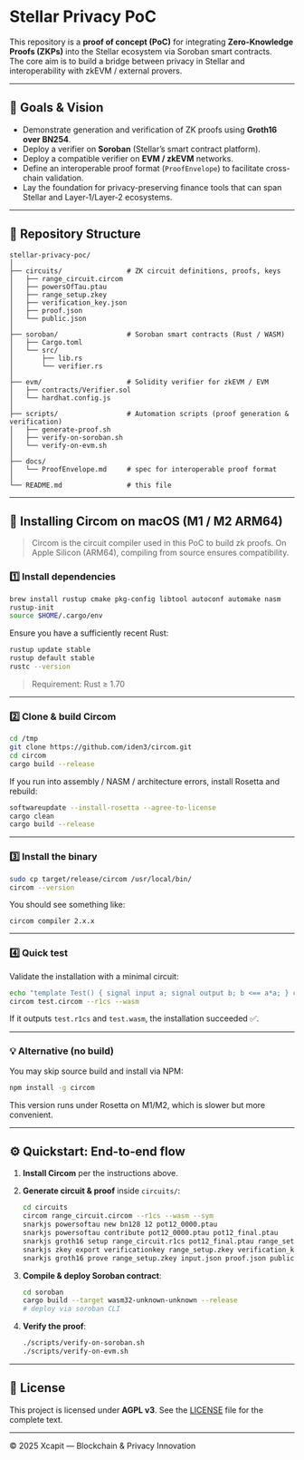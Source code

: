 # Stellar Privacy PoC

This repository is a **proof of concept (PoC)** for integrating **Zero-Knowledge Proofs (ZKPs)** into the Stellar ecosystem via Soroban smart contracts.  
The core aim is to build a bridge between privacy in Stellar and interoperability with zkEVM / external provers.

---

## 🧭 Goals & Vision

- Demonstrate generation and verification of ZK proofs using **Groth16 over BN254**.  
- Deploy a verifier on **Soroban** (Stellar’s smart contract platform).  
- Deploy a compatible verifier on **EVM / zkEVM** networks.  
- Define an interoperable proof format (`ProofEnvelope`) to facilitate cross-chain validation.  
- Lay the foundation for privacy-preserving finance tools that can span Stellar and Layer‑1/Layer‑2 ecosystems.

---

## 📂 Repository Structure

```
stellar-privacy-poc/
│
├── circuits/                # ZK circuit definitions, proofs, keys
│   ├── range_circuit.circom
│   ├── powersOfTau.ptau
│   ├── range_setup.zkey
│   ├── verification_key.json
│   ├── proof.json
│   └── public.json
│
├── soroban/                 # Soroban smart contracts (Rust / WASM)
│   ├── Cargo.toml
│   └── src/
│       ├── lib.rs
│       └── verifier.rs
│
├── evm/                     # Solidity verifier for zkEVM / EVM
│   ├── contracts/Verifier.sol
│   └── hardhat.config.js
│
├── scripts/                 # Automation scripts (proof generation & verification)
│   ├── generate-proof.sh
│   ├── verify-on-soroban.sh
│   └── verify-on-evm.sh
│
├── docs/
│   └── ProofEnvelope.md     # spec for interoperable proof format
│
└── README.md                # this file
```

---

## 🧩 Installing Circom on macOS (M1 / M2 ARM64)

> Circom is the circuit compiler used in this PoC to build zk proofs. On Apple Silicon (ARM64), compiling from source ensures compatibility.

### 1️⃣ Install dependencies

```bash
brew install rustup cmake pkg-config libtool autoconf automake nasm
rustup-init
source $HOME/.cargo/env
```

Ensure you have a sufficiently recent Rust:

```bash
rustup update stable
rustup default stable
rustc --version
```

> Requirement: Rust ≥ 1.70

---

### 2️⃣ Clone & build Circom

```bash
cd /tmp
git clone https://github.com/iden3/circom.git
cd circom
cargo build --release
```

If you run into assembly / NASM / architecture errors, install Rosetta and rebuild:

```bash
softwareupdate --install-rosetta --agree-to-license
cargo clean
cargo build --release
```

---

### 3️⃣ Install the binary

```bash
sudo cp target/release/circom /usr/local/bin/
circom --version
```

You should see something like:

```
circom compiler 2.x.x
```

---

### 4️⃣ Quick test

Validate the installation with a minimal circuit:

```bash
echo "template Test() { signal input a; signal output b; b <== a*a; } component main = Test();" > test.circom
circom test.circom --r1cs --wasm
```

If it outputs `test.r1cs` and `test.wasm`, the installation succeeded ✅.

---

### 💡 Alternative (no build)

You may skip source build and install via NPM:

```bash
npm install -g circom
```

This version runs under Rosetta on M1/M2, which is slower but more convenient.

---

## ⚙️ Quickstart: End‑to‑end flow

1. **Install Circom** per the instructions above.  
2. **Generate circuit & proof** inside `circuits/`:

   ```bash
   cd circuits
   circom range_circuit.circom --r1cs --wasm --sym
   snarkjs powersoftau new bn128 12 pot12_0000.ptau
   snarkjs powersoftau contribute pot12_0000.ptau pot12_final.ptau
   snarkjs groth16 setup range_circuit.r1cs pot12_final.ptau range_setup.zkey
   snarkjs zkey export verificationkey range_setup.zkey verification_key.json
   snarkjs groth16 prove range_setup.zkey input.json proof.json public.json
   ```

3. **Compile & deploy Soroban contract**:

   ```bash
   cd soroban
   cargo build --target wasm32-unknown-unknown --release
   # deploy via soroban CLI
   ```

4. **Verify the proof**:

   ```bash
   ./scripts/verify-on-soroban.sh
   ./scripts/verify-on-evm.sh
   ```

---

## 🔐 License

This project is licensed under **AGPL v3**. See the [LICENSE](LICENSE) file for the complete text.

---

© 2025 Xcapit — Blockchain & Privacy Innovation

